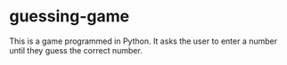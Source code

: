 # guessing-game
This is a game programmed in Python. It asks the user to enter a number until they guess the correct number.
